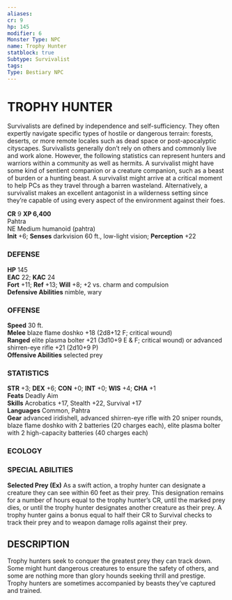 ```yaml
---
aliases: 
cr: 9
hp: 145
modifier: 6
Monster Type: NPC
name: Trophy Hunter
statblock: true
Subtype: Survivalist
tags: 
Type: Bestiary NPC
---
```

# TROPHY HUNTER
Survivalists are defined by independence and self-sufficiency. They often expertly navigate specific types of hostile or dangerous terrain: forests, deserts, or more remote locales such as dead space or post-apocalyptic cityscapes. Survivalists generally don’t rely on others and commonly live and work alone. However, the following statistics can represent hunters and warriors within a community as well as hermits. A survivalist might have some kind of sentient companion or a creature companion, such as a beast of burden or a hunting beast. A survivalist might arrive at a critical moment to help PCs as they travel through a barren wasteland. Alternatively, a survivalist makes an excellent antagonist in a wilderness setting since they’re capable of using every aspect of the environment against their foes.

**CR** 9
**XP 6,400**  
Pahtra  
NE Medium humanoid (pahtra)  
**Init** +6; **Senses** darkvision 60 ft., low-light vision; **Perception** +22  

### DEFENSE

**HP** 145  
**EAC** 22; **KAC** 24  
**Fort** +11; **Ref** +13; **Will** +8; +2 vs. charm and compulsion  
**Defensive Abilities** nimble, wary  

### OFFENSE

**Speed** 30 ft.  
**Melee** blaze flame doshko +18 (2d8+12 F; critical wound)  
**Ranged** elite plasma bolter +21 (3d10+9 E & F; critical wound) or advanced shirren-eye rifle +21 (2d10+9 P)  
**Offensive Abilities** selected prey

### STATISTICS

**STR** +3; **DEX** +6; **CON** +0; **INT** +0; **WIS** +4; **CHA** +1  
**Feats** Deadly Aim  
**Skills** Acrobatics +17, Stealth +22, Survival +17  
**Languages** Common, Pahtra  
**Gear** advanced iridishell, advanced shirren-eye rifle with 20 sniper rounds, blaze flame doshko with 2 batteries (20 charges each), elite plasma bolter with 2 high-capacity batteries (40 charges each)

### ECOLOGY

### SPECIAL ABILITIES

**Selected Prey (Ex)** As a swift action, a trophy hunter can designate a creature they can see within 60 feet as their prey. This designation remains for a number of hours equal to the trophy hunter’s CR, until the marked prey dies, or until the trophy hunter designates another creature as their prey. A trophy hunter gains a bonus equal to half their CR to Survival checks to track their prey and to weapon damage rolls against their prey.

## DESCRIPTION

Trophy hunters seek to conquer the greatest prey they can track down. Some might hunt dangerous creatures to ensure the safety of others, and some are nothing more than glory hounds seeking thrill and prestige. Trophy hunters are sometimes accompanied by beasts they’ve captured and trained.